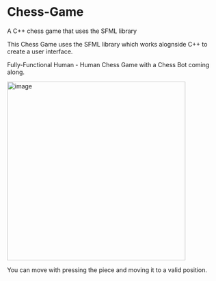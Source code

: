 # Chess-Game
A C++ chess game that uses the SFML library

This Chess Game uses the SFML library which works alognside C++ to create a user interface.

Fully-Functional Human - Human Chess Game with a Chess Bot coming along.

<img width="417" alt="image" src="https://user-images.githubusercontent.com/104863284/213845547-4945e6f6-6b90-4511-93b8-17872695f1e7.png">

You can move with pressing the piece and moving it to a valid position.
